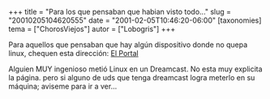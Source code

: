 +++
title = "Para los que pensaban que habian visto todo..."
slug = "20010205104620555"
date = "2001-02-05T10:46:20-06:00"
[taxonomies]
tema = ["ChorosViejos"]
autor = ["Lobogris"]
+++

Para aquellos que pensaban que hay algún dispositivo donde no quepa
linux, chequen esta dirección: [El
Portal](http://elportal.metropoli2000.net/dreamcast/linuxdc.htm)

Alguien MUY ingenioso metió Linux en un Dreamcast. No esta muy explicita
la página. pero si alguno de uds que tenga dreamcast logra meterlo en su
máquina; aviseme para ir a ver...

